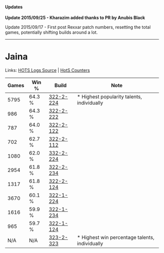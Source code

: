 #### Updates
**Update 2015/09/25 - Kharazim added thanks to PR by Anubis Black**

Update 2015/09/17 - First post Rexxar patch numbers, resetting the total games, potentially shifting builds around a lot.

***

# Jaina

Links: [HOTS Logs Source](https://www.hotslogs.com/Sitewide/HeroDetails?Hero=Jaina) | [HotS Counters](http://hotscounters.com/#/hero/Jaina)

Games  | Win %  | Build     | Note
-----  | -----  | -----     | ----
5795   | 64.3 % | [322-2-224](http://www.heroesfire.com/hots/talent-calculator/jaina#oS5G) | * Highest popularity talents, individually
986    | 64.3 % | [322-2-222](http://www.heroesfire.com/hots/talent-calculator/jaina#oS5E) | 
787    | 64.0 % | [322-2-122](http://www.heroesfire.com/hots/talent-calculator/jaina#oS3g) | 
702    | 62.7 % | [322-2-112](http://www.heroesfire.com/hots/talent-calculator/jaina#oS3W) | 
1080   | 62.0 % | [332-2-224](http://www.heroesfire.com/hots/talent-calculator/jaina#oqVm) | 
2954   | 61.8 % | [322-2-234](http://www.heroesfire.com/hots/talent-calculator/jaina#oS5Q) | 
1317   | 61.8 % | [322-2-124](http://www.heroesfire.com/hots/talent-calculator/jaina#oS3i) | 
3670   | 60.1 % | [322-1-224](http://www.heroesfire.com/hots/talent-calculator/jaina#oRre) | 
1616   | 59.9 % | [322-1-234](http://www.heroesfire.com/hots/talent-calculator/jaina#oRro) | 
965    | 59.7 % | [322-1-124](http://www.heroesfire.com/hots/talent-calculator/jaina#oRq4) | 
N/A    | N/A    | [323-2-323](http://www.heroesfire.com/hots/talent-calculator/jaina#oUZ3) | * Highest win percentage talents, individually
